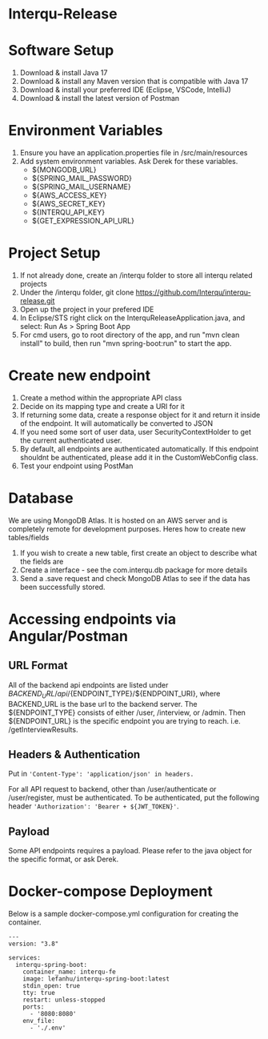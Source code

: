 # Interqu-Release

# Software Setup

1. Download & install Java 17
2. Download & install any Maven version that is compatible with Java 17
3. Download & install your preferred IDE (Eclipse, VSCode, IntelliJ)
4. Download & install the latest version of Postman

# Environment Variables

1. Ensure you have an application.properties file in /src/main/resources
2. Add system environment variables. Ask Derek for these variables.
   - ${MONGODB_URL}
   - ${SPRING_MAIL_PASSWORD}
   - ${SPRING_MAIL_USERNAME}
   - ${AWS_ACCESS_KEY}
   - ${AWS_SECRET_KEY}
   - ${INTERQU_API_KEY}
   - ${GET_EXPRESSION_API_URL}

# Project Setup

1. If not already done, create an /interqu folder to store all interqu related projects
2. Under the /interqu folder, git clone https://github.com/Interqu/interqu-release.git
3. Open up the project in your prefered IDE
4. In Eclipse/STS right click on the InterquReleaseApplication.java, and select: Run As > Spring Boot App
5. For cmd users, go to root directory of the app, and run "mvn clean install" to build, then run "mvn spring-boot:run" to start the app.

# Create new endpoint

1. Create a method within the appropriate API class
2. Decide on its mapping type and create a URI for it
3. If returning some data, create a response object for it and return it inside of the endpoint. It will automatically be converted to JSON
4. If you need some sort of user data, user SecurityContextHolder to get the current authenticated user.
5. By default, all endpoints are authenticated automatically. If this endpoint shouldnt be authenticated, please add it in the CustomWebConfig class.
6. Test your endpoint using PostMan

# Database

We are using MongoDB Atlas. It is hosted on an AWS server and is completely remote for development purposes. Heres how to create new tables/fields

1. If you wish to create a new table, first create an object to describe what the fields are
2. Create a interface - see the com.interqu.db package for more details
3. Send a .save request and check MongoDB Atlas to see if the data has been successfully stored.

# Accessing endpoints via Angular/Postman

## URL Format

All of the backend api endpoints are listed under ${BACKEND_URL}/api/${ENDPOINT_TYPE}/${ENDPOINT_URI}, where BACKEND_URL is the base url to the backend server. The ${ENDPOINT_TYPE} consists of either /user,  /interview, or /admin. Then ${ENDPOINT_URL} is the specific endpoint you are trying to reach. i.e. /getInterviewResults.

## Headers & Authentication

Put in ```'Content-Type': 'application/json' in headers.```

For all API request to backend, other than /user/authenticate or /user/register, must be authenticated. 
To be authenticated, put the following header ```'Authorization': 'Bearer + ${JWT_TOKEN}'```.

## Payload

Some API endpoints requires a payload. Please refer to the java object for the specific format, or ask Derek.

# Docker-compose Deployment

Below is a sample docker-compose.yml configuration for creating the container.

```
---
version: "3.8"

services:
  interqu-spring-boot:
    container_name: interqu-fe
    image: lefanhu/interqu-spring-boot:latest
    stdin_open: true
    tty: true
    restart: unless-stopped
    ports:
      - '8080:8080'
    env_file:
      - './.env'
```
